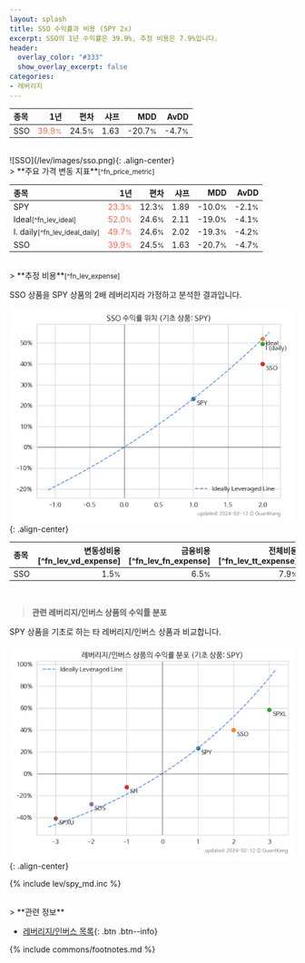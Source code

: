```yaml
---
layout: splash
title: SSO 수익률과 비용 (SPY 2x)
excerpt: SSO의 1년 수익률은 39.9%, 추정 비용은 7.9%입니다.
header:
  overlay_color: "#333"
  show_overlay_excerpt: false
categories:
- 레버리지
---
```


| **종목** | **1년** | **편차** | **샤프** | **MDD** | **AvDD** |
| :------------ | ------: | -----------: | -------: | ------: | -------: |
| SSO | <span style="color: tomato">39.9<small>%</small></span> | 24.5<small>%</small> | 1.63 | -20.7<small>%</small> | -4.7<small>%</small> |

<!-- more -->

<br>
![SSO](/lev/images/sso.png){: .align-center}

<br>
> **주요 가격 변동 지표**<small>[^fn_price_metric]</small>



| **종목** | **1년** | **편차** | **샤프** | **MDD** | **AvDD** |
| :------------ | ------: | -----------: | -------: | ------: | -------: |
| SPY | <span style="color: tomato">23.3<small>%</small></span> | 12.3<small>%</small> | 1.89 | -10.0<small>%</small> | -2.1<small>%</small> |
| Ideal<small>[^fn_lev_ideal]</small> | <span style="color: tomato">52.0<small>%</small></span> | 24.6<small>%</small> | 2.11 | -19.0<small>%</small> | -4.1<small>%</small> |
| I. daily<small>[^fn_lev_ideal_daily]</small> | <span style="color: tomato">49.7<small>%</small></span> | 24.6<small>%</small> | 2.02 | -19.3<small>%</small> | -4.2<small>%</small> |
| SSO | <span style="color: tomato">39.9<small>%</small></span> | 24.5<small>%</small> | 1.63 | -20.7<small>%</small> | -4.7<small>%</small> |

<br>
> **추정 비용**<small>[^fn_lev_expense]</small><a id="expense"></a>

SSO 상품을 SPY 상품의 2배 레버리지라 가정하고 분석한 결과입니다.

![SSO](/lev/images/sso_ideal.png){: .align-center}

| **종목** | **변동성비용**[^fn_lev_vd_expense] | **금융비용**[^fn_lev_fn_expense] | **전체비용**[^fn_lev_tt_expense] |
| :------------ | ------: | -----------: | -------: |
| SSO | 1.5<small>%</small> | 6.5<small>%</small> | 7.9<small>%</small> |

<br>

> **관련 레버리지/인버스 상품의 수익률 분포**

SPY 상품을 기초로 하는 타 레버리지/인버스 상품과 비교합니다.

![SPY](/lev/images/spy_ideal.png){: .align-center}

{% include lev/spy_md.inc %}

<br>
> **관련 정보**

- [레버리지/인버스 목록](/lev/){: .btn .btn--info}

{% include commons/footnotes.md %}